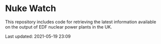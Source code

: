 # Nuke Watch

This repository includes code for retrieving the latest information available on the output of EDF nuclear power plants in the UK.

Last updated: 2021-05-19 23:09